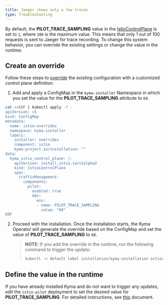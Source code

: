 ```yaml
---
title: Jaeger shows only a few traces
type: Troubleshooting
---
```


By default, the **PILOT_TRACE_SAMPLING** value in the [IstioControlPlane](https://istio.io/docs/reference/config/istio.operator.v1alpha1/) is set to `1`, where `100` is the maximum value. This means that only 1 out of 100 requests is sent to Jaeger for trace recording.
To change this system behavior, you can override the existing settings or change the value in the runtime. 

## Create an override

Follow these steps to [override](/root/kyma/#configuration-helm-overrides-for-kyma-installation) the existing configuration with a customized control plane definition.

1. Add and apply a ConfigMap in the `kyma-installer` Namespace in which you set the value for the **PILOT_TRACE_SAMPLING** attribute to `60`.

```bash
cat <<EOF | kubectl apply -f -
apiVersion: v1
kind: ConfigMap
metadata:
  name: istio-overrides
  namespace: kyma-installer
  labels:
    installer: overrides
    component: istio
    kyma-project.io/installation: ""
data:
  kyma_istio_control_plane: |-
    apiVersion: install.istio.io/v1alpha2
    kind: IstioControlPlane
    spec:
      trafficManagement:
        components:
          pilot:
            enabled: true
            k8s:
              env:
              - name: PILOT_TRACE_SAMPLING
                value: "60"
EOF
```

2. Proceed with the installation. Once the installation starts, the Kyma Operator will generate the override based on the ConfigMap and set the value of **PILOT_TRACE_SAMPLING** to `60`.

    >**NOTE:** If you add the override in the runtime, run the following command to trigger the update:
    > ```bash
    > kubectl -n default label installation/kyma-installation action=install
    > ```

## Define the value in the runtime

If you have already installed Kyma and do not want to trigger any updates, edit the `istio-pilot` deployment to set the desired value for **PILOT_TRACE_SAMPLING**. For detailed instructions, see [this](https://istio.io/docs/tasks/observability/distributed-tracing/configurability/#trace-sampling) document.